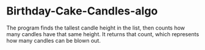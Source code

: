 # Birthday-Cake-Candles-algo
The program finds the tallest candle height in the list, then counts how many candles have that same height. It returns that count, which represents how many candles can be blown out.
